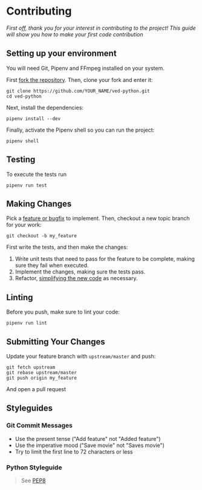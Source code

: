 # Contributing

*First off, thank you for your interest in contributing to the project! This guide will show you how to make your first code contribution*

## Setting up your environment

You will need Git, Pipenv and FFmpeg installed on your system.

First [fork the repository](https://github.com/ved-python/ved-python/fork). Then, clone your fork and enter it:
```
git clone https://github.com/YOUR_NAME/ved-python.git
cd ved-python
```

Next, install the dependencies:
```
pipenv install --dev
```

Finally, activate the Pipenv shell so you can run the project:
```
pipenv shell
```

## Testing

To execute the tests run
```
pipenv run test
```

## Making Changes

Pick a [feature or bugfix](https://github.com/ved-python/ved-python/issues) to implement. Then, checkout a new topic branch for your work:
```
git checkout -b my_feature
```

First write the tests, and then make the changes:

1. Write unit tests that need to pass for the feature to be complete, making sure they fail when executed.
2. Implement the changes, making sure the tests pass.
3. Refactor, [simplifying the new code](https://www.agilealliance.org/glossary/rules-of-simplicity/) as necessary.

## Linting

Before you push, make sure to lint your code:
```
pipenv run lint
```

## Submitting Your Changes

Update your feature branch with `upstream/master` and push:
```
git fetch upstream
git rebase upstream/master
git push origin my_feature
```

And open a pull request

## Styleguides

### Git Commit Messages

- Use the present tense ("Add feature" not "Added feature")
- Use the imperative mood ("Save movie" not "Saves movie")
- Try to limit the first line to 72 characters or less

### Python Styleguide

> See [PEP8](https://www.python.org/dev/peps/pep-0008/#introduction)
